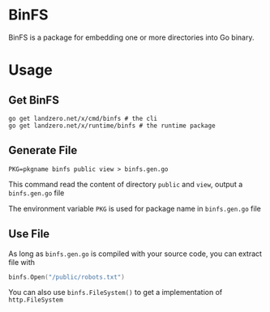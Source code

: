 # BinFS

BinFS is a package for embedding one or more directories into Go binary.

# Usage

## Get BinFS

```
go get landzero.net/x/cmd/binfs # the cli
go get landzero.net/x/runtime/binfs # the runtime package
```

## Generate File

`PKG=pkgname binfs public view > binfs.gen.go`

This command read the content of directory `public` and `view`, output a `binfs.gen.go` file

The environment variable `PKG` is used for package name in `binfs.gen.go` file

## Use File

As long as `binfs.gen.go` is compiled with your source code, you can extract file with

```go
binfs.Open("/public/robots.txt")
```

You can also use `binfs.FileSystem()` to get a implementation of `http.FileSystem`

